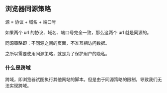 ## 浏览器同源策略

源 = 协议 + 域名 + 端口号

如果两个 url 的协议、域名、端口号完全一致，那么这两个 url 就是同源的。

同源策略即：不同源之间的页面，不准互相访问数据。

之所以需要使用同源策略，就是为了保护用户的隐私。

### 什么是跨域

跨域，即浏览器试图执行其他网站的脚本。但是由于同源策略的限制，导致我们无法实现跨域。
